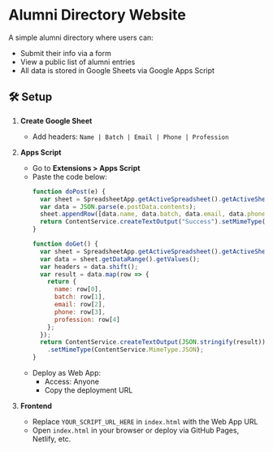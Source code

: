 # Alumni Directory Website

A simple alumni directory where users can:

- Submit their info via a form
- View a public list of alumni entries
- All data is stored in Google Sheets via Google Apps Script

## 🛠 Setup

1. **Create Google Sheet**
   - Add headers: `Name | Batch | Email | Phone | Profession`

2. **Apps Script**
   - Go to **Extensions > Apps Script**
   - Paste the code below:
     ```js
     function doPost(e) {
       var sheet = SpreadsheetApp.getActiveSpreadsheet().getActiveSheet();
       var data = JSON.parse(e.postData.contents);
       sheet.appendRow([data.name, data.batch, data.email, data.phone, data.profession]);
       return ContentService.createTextOutput("Success").setMimeType(ContentService.MimeType.TEXT);
     }

     function doGet() {
       var sheet = SpreadsheetApp.getActiveSpreadsheet().getActiveSheet();
       var data = sheet.getDataRange().getValues();
       var headers = data.shift();
       var result = data.map(row => {
         return {
           name: row[0],
           batch: row[1],
           email: row[2],
           phone: row[3],
           profession: row[4]
         };
       });
       return ContentService.createTextOutput(JSON.stringify(result))
         .setMimeType(ContentService.MimeType.JSON);
     }
     ```
   - Deploy as Web App:
     - Access: Anyone
     - Copy the deployment URL

3. **Frontend**
   - Replace `YOUR_SCRIPT_URL_HERE` in `index.html` with the Web App URL
   - Open `index.html` in your browser or deploy via GitHub Pages, Netlify, etc.

